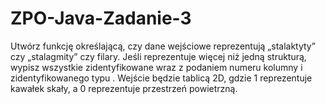 # ZPO-Java-Zadanie-3
Utwórz funkcję określającą, czy dane wejściowe reprezentują „stalaktyty” czy „stalagmity” czy filary. Jeśli reprezentuje więcej niż jedną strukturą, wypisz wszystkie zidentyfikowane wraz z podaniem numeru kolumny i zidentyfikowanego typu . Wejście będzie tablicą 2D, gdzie 1 reprezentuje kawałek skały, a 0 reprezentuje przestrzeń powietrzną.
